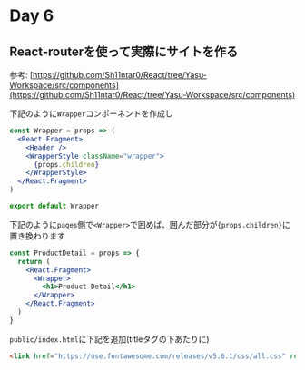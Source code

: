 Day 6
===

React-routerを使って実際にサイトを作る
---

参考: [https://github.com/Sh11ntar0/React/tree/Yasu-Workspace/src/components](https://github.com/Sh11ntar0/React/tree/Yasu-Workspace/src/components)

下記のように`Wrapper`コンポーネントを作成し

```jsx
const Wrapper = props => (
  <React.Fragment>
    <Header />
    <WrapperStyle className="wrapper">
      {props.children}
    </WrapperStyle>
  </React.Fragment>
)

export default Wrapper
```

下記のように`pages`側で`<Wrapper>`で囲めば、囲んだ部分が`{props.children}`に置き換わります

```jsx
const ProductDetail = props => {
  return (
    <React.Fragment>
      <Wrapper>
        <h1>Product Detail</h1>
      </Wrapper>
    </React.Fragment>
  )
}
```

`public/index.html`に下記を追加(titleタグの下あたりに)

```html
<link href="https://use.fontawesome.com/releases/v5.6.1/css/all.css" rel="stylesheet">
```
